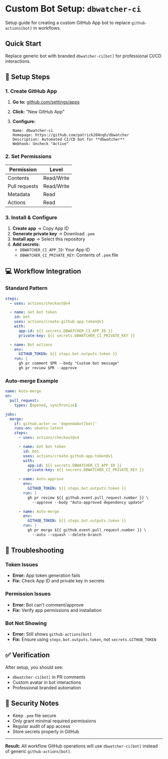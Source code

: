 # Custom Bot Setup: `dbwatcher-ci`

Setup guide for creating a custom GitHub App bot to replace `github-actions[bot]` in workflows.

## Quick Start

Replace generic bot with branded `dbwatcher-ci[bot]` for professional CI/CD interactions.

## 🔧 Setup Steps

### 1. Create GitHub App

1. **Go to:** [github.com/settings/apps](https://github.com/settings/apps)
2. **Click:** "New GitHub App"
3. **Configure:**

   ```
   Name: dbwatcher-ci
   Homepage: https://github.com/patrick204nqh/dbwatcher
   Description: Automated CI/CD bot for **dbwatcher**
   Webhook: Uncheck "Active"
   ```

### 2. Set Permissions

| Permission    | Level      |
| ------------- | ---------- |
| Contents      | Read/Write |
| Pull requests | Read/Write |
| Metadata      | Read       |
| Actions       | Read       |

### 3. Install & Configure

1. **Create app** → Copy App ID
2. **Generate private key** → Download `.pem`
3. **Install app** → Select this repository
4. **Add secrets:**
   - `DBWATCHER_CI_APP_ID`: Your App ID
   - `DBWATCHER_CI_PRIVATE_KEY`: Contents of `.pem` file

## 💻 Workflow Integration

### Standard Pattern

```yaml
steps:
  - uses: actions/checkout@v4

  - name: Get bot token
    id: bot
    uses: actions/create-github-app-token@v1
    with:
      app-id: ${{ secrets.DBWATCHER_CI_APP_ID }}
      private-key: ${{ secrets.DBWATCHER_CI_PRIVATE_KEY }}

  - name: Bot actions
    env:
      GITHUB_TOKEN: ${{ steps.bot.outputs.token }}
    run: |
      gh pr comment $PR --body "Custom bot message"
      gh pr review $PR --approve
```

### Auto-merge Example

```yaml
name: Auto-merge
on:
  pull_request:
    types: [opened, synchronize]

jobs:
  merge:
    if: github.actor == 'dependabot[bot]'
    runs-on: ubuntu-latest
    steps:
      - uses: actions/checkout@v4

      - name: Get bot token
        id: bot
        uses: actions/create-github-app-token@v1
        with:
          app-id: ${{ secrets.DBWATCHER_CI_APP_ID }}
          private-key: ${{ secrets.DBWATCHER_CI_PRIVATE_KEY }}

      - name: Auto-approve
        env:
          GITHUB_TOKEN: ${{ steps.bot.outputs.token }}
        run: |
          gh pr review ${{ github.event.pull_request.number }} \
            --approve --body "Auto-approved dependency update"

      - name: Auto-merge
        env:
          GITHUB_TOKEN: ${{ steps.bot.outputs.token }}
        run: |
          gh pr merge ${{ github.event.pull_request.number }} \
            --auto --squash --delete-branch
```

## 🐛 Troubleshooting

### Token Issues

- **Error:** App token generation fails
- **Fix:** Check App ID and private key in secrets

### Permission Issues

- **Error:** Bot can't comment/approve
- **Fix:** Verify app permissions and installation

### Bot Not Showing

- **Error:** Still shows `github-actions[bot]`
- **Fix:** Ensure using `steps.bot.outputs.token`, not `secrets.GITHUB_TOKEN`

## ✅ Verification

After setup, you should see:

- `dbwatcher-ci[bot]` in PR comments
- Custom avatar in bot interactions
- Professional branded automation

## 🔐 Security Notes

- Keep `.pem` file secure
- Only grant minimal required permissions
- Regular audit of app access
- Store secrets properly in GitHub

---

**Result:** All workflow GitHub operations will use `dbwatcher-ci[bot]` instead of generic `github-actions[bot]`.

